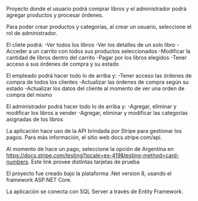 Proyecto donde el usuario podrá comprar libros y el administrador podrá agregar productos y procesar órdenes.

Para poder crear productos y categorías, al crear un usuario, seleccione el rol de administrador.

El cliete podrá:
-Ver todos los libros
-Ver los detalles de un solo libro
-Acceder a un carrito con todos sus productos seleccionados
-Modificar la cantidad de libros dentro del carrito
-Pagar por los libros elegidos
-Tener acceso a sus órdenes de compra y su estado

El empleado podrá hacer todo lo de arriba y:
-Tener acceso las órdenes de compra de todos los clientes
-Actualizar las órdenes de compra según su estado
-Actualizar los datos del cliente al momento de ver una orden de compra del mismo

El administrador podrá hacer todo lo de arriba y:
-Agregar, eliminar y modificar los libros a vender
-Agregar, eliminar y modificar las categorías asignadas de los libros

La aplicación hace uso de la API brindada por Stripe para gestionar los pagos. Para más información, el sitio web docs.stripe.com/api.

Al momento de hace un pago, seleccione la opción de Argentina en https://docs.stripe.com/testing?locale=es-419&testing-method=card-numbers. Este link provee distintas tarjetas de prueba

El proyecto fue creado bajo la plataforma .Net version 8, usando el framework ASP.NET Core.

La aplicación se conecta con SQL Server a través de Entity Framework.
